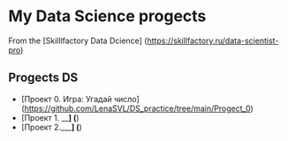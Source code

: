 # My Data Science progects
From the [Skilllfactory Data Dcience] (https://skillfactory.ru/data-scientist-pro)

## Progects DS

* [Проект 0. Игра: Угадай число] (https://github.com/LenaSVL/DS_practice/tree/main/Progect_0)
* [Проект 1. ______] (____)
* [Проект 2._______] (____)

